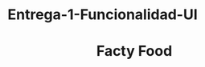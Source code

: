 # Entrega-1-Funcionalidad-UI


#                                                  <center>Facty Food</center>

